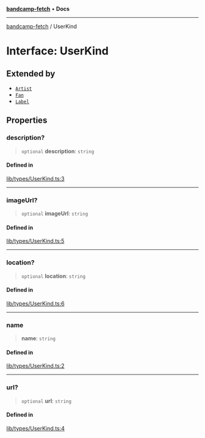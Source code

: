 [**bandcamp-fetch**](../README.md) • **Docs**

***

[bandcamp-fetch](../README.md) / UserKind

# Interface: UserKind

## Extended by

- [`Artist`](Artist.md)
- [`Fan`](Fan.md)
- [`Label`](Label.md)

## Properties

### description?

> `optional` **description**: `string`

#### Defined in

[lib/types/UserKind.ts:3](https://github.com/patrickkfkan/bandcamp-fetch/blob/e4cb82348d4aab387354625a2433077d57362f73/src/lib/types/UserKind.ts#L3)

***

### imageUrl?

> `optional` **imageUrl**: `string`

#### Defined in

[lib/types/UserKind.ts:5](https://github.com/patrickkfkan/bandcamp-fetch/blob/e4cb82348d4aab387354625a2433077d57362f73/src/lib/types/UserKind.ts#L5)

***

### location?

> `optional` **location**: `string`

#### Defined in

[lib/types/UserKind.ts:6](https://github.com/patrickkfkan/bandcamp-fetch/blob/e4cb82348d4aab387354625a2433077d57362f73/src/lib/types/UserKind.ts#L6)

***

### name

> **name**: `string`

#### Defined in

[lib/types/UserKind.ts:2](https://github.com/patrickkfkan/bandcamp-fetch/blob/e4cb82348d4aab387354625a2433077d57362f73/src/lib/types/UserKind.ts#L2)

***

### url?

> `optional` **url**: `string`

#### Defined in

[lib/types/UserKind.ts:4](https://github.com/patrickkfkan/bandcamp-fetch/blob/e4cb82348d4aab387354625a2433077d57362f73/src/lib/types/UserKind.ts#L4)
